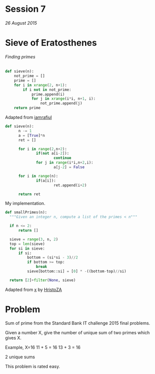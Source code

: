 # Session 7

###### 26 August 2015

Sieve of Eratosthenes
=====================
###### Finding primes

```python
def sieve(n):
    not_prime = []
    prime = []
    for i in xrange(2, n+1):
        if i not in not_prime:
            prime.append(i)
            for j in xrange(i*i, n+1, i):
                not_prime.append(j)
    return prime
  ```

  Adapted from [iamrafiul](https://iamrafiul.wordpress.com/2013/04/28/sieve-of-eratosthenes-in-python/)

  ```python
  def sieve(n):
        n -= 1
        a = [True]*n
        ret = []

        for i in range(2,n+2):
                if(not a[i-2]):
                        continue
                for j in range(i*i,n+2,i):
                        a[j-2] = False

        for i in range(n):
                if(a[i]):
                        ret.append(i+2)

        return ret
  ```

  My implementation.

  ```python
  def smallPrimes(n):
    """Given an integer n, compute a list of the primes < n"""

    if n <= 2:
        return []

    sieve = range(3, n, 2)
    top = len(sieve)
    for si in sieve:
        if si:
            bottom = (si*si - 3)//2
            if bottom >= top:
                break
            sieve[bottom::si] = [0] * -((bottom-top)//si)

    return [2]+filter(None, sieve)
  ```

  Adapted from [x]() by [HristoZA](https://github.com/HristoZA)

  Problem
  =======

  Sum of prime from the Standard Bank IT challenge 2015 final problems.

  Given a number X, give the number of unique sum of two primes which gives X.

  Example, X=16
  11 + 5 = 16
  13 + 3 = 16

  2 unique sums

  This problem is rated easy.
